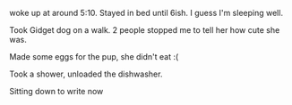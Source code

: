 woke up at around 5:10. Stayed in bed until 6ish. I guess I'm sleeping well. 

Took Gidget dog on a walk. 2 people stopped me to tell her how cute she was. 

Made some eggs for the pup, she didn't eat :(

Took a shower, unloaded the dishwasher. 

Sitting down to write now